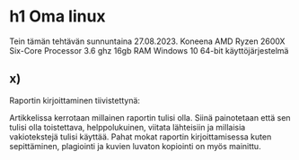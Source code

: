 # h1 Oma linux

Tein tämän tehtävän sunnuntaina 27.08.2023. 
Koneena AMD Ryzen 2600X Six-Core Processor 3.6 ghz
16gb RAM
Windows 10 64-bit käyttöjärjestelmä

## x)

Raportin kirjoittaminen tiivistettynä:

Artikkelissa kerrotaan millainen raportin tulisi olla. 
Siinä painotetaan että sen tulisi olla toistettava, helppolukuinen, viitata lähteisiin ja millaisia vakiotekstejä tulisi käyttää.
Pahat mokat raportin kirjoittamisessa kuten sepittäminen, plagiointi ja kuvien luvaton kopiointi on myös mainittu.

